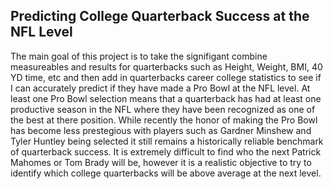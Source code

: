 ## Predicting College Quarterback Success at the NFL Level

The main goal of this project is to take the signifigant combine measureables and results for quarterbacks such as Height, Weight, BMI, 40 YD time, etc and then add in quarterbacks career college statistics to see if I can accurately predict if they have made a Pro Bowl at the NFL level. At least one Pro Bowl selection means that a quarterback has had at least one productive season in the NFL where they have been recognized as one of the best at there position. While recently the honor of making the Pro Bowl has become less prestegious with players such as Gardner Minshew and Tyler Huntley being selected it still remains a historically reliable benchmark of quarterback success. It is extremely difficult to find who the next Patrick Mahomes or Tom Brady will be, however it is a realistic objective to try to identify which college quarterbacks will be above average at the next level. 

